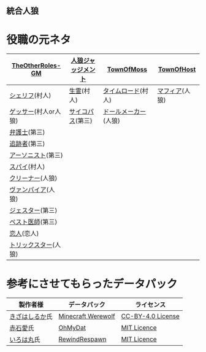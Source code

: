 ## 統合人狼

# 役職の元ネタ

| [TheOtherRoles-GM](https://github.com/yukinogatari/TheOtherRoles-GM) | [人狼ジャッジメント](https://www.sorairo.jp/jrvs.html) | [TownOfMoss](https://github.com/Koke1024/Town-Of-Moss) | [TownOfHost](https://github.com/tukasa0001/TownOfHost) |
| ---------------- | --------- | ---------- | ---------- |
| [シェリフ](https://github.com/yukinogatari/TheOtherRoles-GM#sheriff)(村人) | [生霊](https://www.sorairo.jp/jrvs.html)(村人) | [タイムロード](https://github.com/Koke1024/Town-Of-Moss#TimeLord)(村人) | [マフィア](https://github.com/tukasa0001/TownOfHost#sidekick%E7%9B%B8%E6%A3%92)(人狼) |
| [ゲッサー](https://github.com/yukinogatari/TheOtherRoles-GM#guesser)(村人or人狼) | [サイコパス](https://www.sorairo.jp/jrvs.html)(第三) | [ドールメーカー](https://github.com/Koke1024/Town-Of-Moss#DollMaker)(人狼) |  |
| [弁護士](https://github.com/yukinogatari/TheOtherRoles-GM#lawyer)(第三) |  |  |  |
| [追跡者](https://github.com/yukinogatari/TheOtherRoles-GM#pursuer)(第三) |  |  |  |
| [アーソニスト](https://github.com/yukinogatari/TheOtherRoles-GM#arsonist)(第三) |  |  |  |
| [スパイ](https://github.com/yukinogatari/TheOtherRoles-GM-GM#spy)(村人) |  |  |  |
| [クリーナー](https://github.com/yukinogatari/TheOtherRoles-GM#cleaner)(人狼) |  |  |  |
| [ヴァンパイア](https://github.com/yukinogatari/TheOtherRoles-GM#vampire)(人狼) |  |  |  |
| [ジェスター](https://github.com/yukinogatari/TheOtherRoles-GM#jester)(第三) |  |  |
| [ペスト医師](https://github.com/yukinogatari/TheOtherRoles-GM#plague-doctor)(第三) |  |  |
| [恋人](https://github.com/yukinogatari/TheOtherRoles-GM#lovers)(恋人) |  |  |  |
| [トリックスター](https://github.com/yukinogatari/TheOtherRoles-GM#trickster)(人狼) |  |  |  |

# 参考にさせてもらったデータパック

| 製作者様 | データパック | ライセンス |
| ---- | ---- | ----- |
| [きざはしるか](https://twitter.com/KizahashiLuca)氏 | [Minecraft Werewolf](https://github.com/KizahashiLuca/minecraft_werewolf_light_japanese) | [CC-BY-4.0 License](https://creativecommons.org/licenses/by-sa/4.0/deed.ja) |
| [赤石愛](https://twitter.com/AiAkaishi)氏 | [OhMyDat](https://github.com/Ai-Akaishi/OhMyDat) | [MIT Licence](https://opensource.org/licenses/mit-license.php) |
| [いろは丸](https://twitter.com/irohamaru3)氏 | [RewindRespawn](https://github.com/Irohamaru/RewindRespawn) | [MIT Licence](https://opensource.org/licenses/mit-license.php) |
